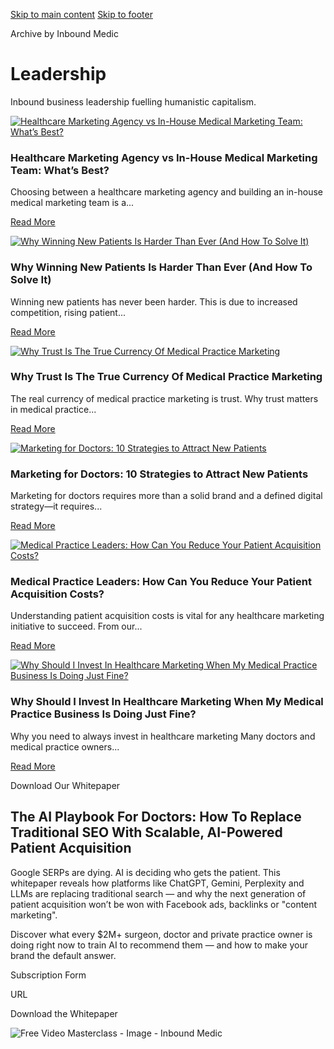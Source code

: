 [Skip to main content](https://www.inboundmedic.com/blog/category/leadership/#brx-content) [Skip to footer](https://www.inboundmedic.com/blog/category/leadership/#brx-footer)

Archive by Inbound Medic

# Leadership

Inbound business leadership fuelling humanistic capitalism.

[![Healthcare Marketing Agency vs In-House Medical Marketing Team: What’s Best?](https://www.inboundmedic.com/wp-content/uploads/2025/02/Healthcare-Marketing-Agency-vs-In-House-Medical-Marketing.jpg)](https://www.inboundmedic.com/blog/healthcare-marketing-agency-vs-in-house-medical-marketing/)

### Healthcare Marketing Agency vs In-House Medical Marketing Team: What’s Best?

Choosing between a healthcare marketing agency and building an in-house medical marketing team is a...

[Read More](https://www.inboundmedic.com/blog/healthcare-marketing-agency-vs-in-house-medical-marketing/)

[![Why Winning New Patients Is Harder Than Ever (And How To Solve It)](https://www.inboundmedic.com/wp-content/uploads/2025/02/Untitled-design-6.jpg)](https://www.inboundmedic.com/blog/why-winning-new-patients-is-harder-than-ever/)

### Why Winning New Patients Is Harder Than Ever (And How To Solve It)

Winning new patients has never been harder. This is due to increased competition, rising patient...

[Read More](https://www.inboundmedic.com/blog/why-winning-new-patients-is-harder-than-ever/)

[![Why Trust Is The True Currency Of Medical Practice Marketing](https://www.inboundmedic.com/wp-content/uploads/2025/02/why-trust-matters-in-medical-practice-marketing.jpg)](https://www.inboundmedic.com/blog/why-trust-matters-in-medical-practice-marketing/)

### Why Trust Is The True Currency Of Medical Practice Marketing

The real currency of medical practice marketing is trust. Why trust matters in medical practice...

[Read More](https://www.inboundmedic.com/blog/why-trust-matters-in-medical-practice-marketing/)

[![Marketing for Doctors: 10 Strategies to Attract New Patients](https://www.inboundmedic.com/wp-content/uploads/2025/02/marketing-for-doctors.jpg)](https://www.inboundmedic.com/blog/marketing-for-doctors/)

### Marketing for Doctors: 10 Strategies to Attract New Patients

Marketing for doctors requires more than a solid brand and a defined digital strategy—it requires...

[Read More](https://www.inboundmedic.com/blog/marketing-for-doctors/)

[![Medical Practice Leaders: How Can You Reduce Your Patient Acquisition Costs?](https://www.inboundmedic.com/wp-content/uploads/2024/12/patient-acquisition-costs.jpg)](https://www.inboundmedic.com/blog/patient-acquisition-costs/)

### Medical Practice Leaders: How Can You Reduce Your Patient Acquisition Costs?

Understanding patient acquisition costs is vital for any healthcare marketing initiative to succeed. From our...

[Read More](https://www.inboundmedic.com/blog/patient-acquisition-costs/)

[![Why Should I Invest In Healthcare Marketing When My Medical Practice Business Is Doing Just Fine?](https://www.inboundmedic.com/wp-content/uploads/2022/09/the-blue-lovers-1914-marc-chagall.jpg)](https://www.inboundmedic.com/blog/why-you-need-to-always-invest-in-healthcare-marketing/)

### Why Should I Invest In Healthcare Marketing When My Medical Practice Business Is Doing Just Fine?

Why you need to always invest in healthcare marketing Many doctors and medical practice owners...

[Read More](https://www.inboundmedic.com/blog/why-you-need-to-always-invest-in-healthcare-marketing/)

Download Our Whitepaper

## The AI Playbook For Doctors: How To Replace Traditional SEO With Scalable, AI-Powered Patient Acquisition

Google SERPs are dying. AI is deciding who gets the patient. This whitepaper reveals how platforms like ChatGPT, Gemini, Perplexity and LLMs are replacing traditional search — and why the next generation of patient acquisition won’t be won with Facebook ads, backlinks or "content marketing".

Discover what every $2M+ surgeon, doctor and private practice owner is doing right now to train AI to recommend them — and how to make your brand the default answer.

Subscription Form

URL

Download the Whitepaper

![Free Video Masterclass - Image - Inbound Medic](https://www.inboundmedic.com/wp-content/uploads/2024/12/Free-Video-Masterclass-Image-Inbound-Medic.png)